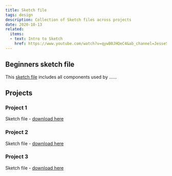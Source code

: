 ```yaml
---
title: Sketch file
tags: design
description: Collection of Sketch files across projects
date: 2020-10-13
related:
  items:
  - text: Intro to Sketch
    href: https://www.youtube.com/watch?v=qywB0JHQeC4&ab_channel=JesseShowalter
---
```



## Beginners sketch file
This [sketch file](https://....) includes all components used by ......


## Projects

### Project 1
Sketch file - [download here](https://....)

### Project 2
Sketch file - [download here](https://....)

### Project 3
Sketch file - [download here](https://....)

